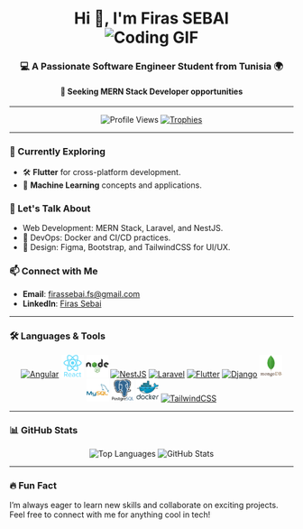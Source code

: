 <h1 align="center">
  Hi 👋, I'm Firas SEBAI 
  <br>
  <img src="https://media.giphy.com/media/1ykdSk8f9qAm0ELadk/giphy.gif" alt="Coding GIF" width="100"/>
</h1>
<h3 align="center">💻 A Passionate Software Engineer Student from Tunisia 🌍</h3>
<h4 align="center">🚀 Seeking MERN Stack Developer opportunities</h4>

---

<p align="center"> 
  <img src="https://komarev.com/ghpvc/?username=firass99&label=Profile%20views&color=0e75b6&style=flat" alt="Profile Views" />
  <a href="https://github.com/ryo-ma/github-profile-trophy">
    <img src="https://github-profile-trophy.vercel.app/?username=firass99&theme=radical&margin-w=15" alt="Trophies" />
  </a>
</p>

---

### 🌱 Currently Exploring
- 🛠 **Flutter** for cross-platform development.
- 🤖 **Machine Learning** concepts and applications.

### 💬 Let's Talk About
- Web Development: MERN Stack, Laravel, and NestJS.
- 🐳 DevOps: Docker and CI/CD practices.
- 🎨 Design: Figma, Bootstrap, and TailwindCSS for UI/UX.

### 📫 Connect with Me
- **Email**: firassebai.fs@gmail.com
- **LinkedIn**: [Firas Sebai](https://www.linkedin.com/in/firas-sebaiii/)

---

### 🛠 Languages & Tools
<p align="center">
  <a href="https://angular.io"><img src="https://angular.io/assets/images/logos/angular/angular.svg" alt="Angular" height="40"/></a>
  <a href="https://reactjs.org/"><img src="https://raw.githubusercontent.com/devicons/devicon/master/icons/react/react-original-wordmark.svg" alt="React" height="40"/></a>
  <a href="https://nodejs.org"><img src="https://raw.githubusercontent.com/devicons/devicon/master/icons/nodejs/nodejs-original-wordmark.svg" alt="Node.js" height="40"/></a>
  <a href="https://nestjs.com/"><img src="https://static-00.iconduck.com/assets.00/nestjs-icon-1024x1020-34exj0g6.png" alt="NestJS" height="40"/></a>
  <a href="https://laravel.com/"><img src="https://static-00.iconduck.com/assets.00/laravel-icon-1990x2048-xawylrh0.png" alt="Laravel" height="40"/></a>
  <a href="https://flutter.dev"><img src="https://www.vectorlogo.zone/logos/flutterio/flutterio-icon.svg" alt="Flutter" height="40"/></a>
  <a href="https://www.djangoproject.com/"><img src="https://cdn.worldvectorlogo.com/logos/django.svg" alt="Django" height="40"/></a>
  <a href="https://www.mongodb.com/"><img src="https://raw.githubusercontent.com/devicons/devicon/master/icons/mongodb/mongodb-original-wordmark.svg" alt="MongoDB" height="40"/></a>
  <a href="https://www.mysql.com/"><img src="https://raw.githubusercontent.com/devicons/devicon/master/icons/mysql/mysql-original-wordmark.svg" alt="MySQL" height="40"/></a>
  <a href="https://www.postgresql.org"><img src="https://raw.githubusercontent.com/devicons/devicon/master/icons/postgresql/postgresql-original-wordmark.svg" alt="PostgreSQL" height="40"/></a>
  <a href="https://www.docker.com/"><img src="https://raw.githubusercontent.com/devicons/devicon/master/icons/docker/docker-original-wordmark.svg" alt="Docker" height="40"/></a>
  <a href="https://tailwindcss.com/"><img src="https://www.vectorlogo.zone/logos/tailwindcss/tailwindcss-icon.svg" alt="TailwindCSS" height="40"/></a>
</p>

---

### 📊 GitHub Stats
<p align="center">
  <img src="https://github-readme-stats.vercel.app/api/top-langs/?username=firass99&layout=compact&theme=radical" alt="Top Languages" />
  <img src="https://github-readme-stats.vercel.app/api?username=firass99&show_icons=true&locale=en&theme=radical" alt="GitHub Stats" />
</p>

---

### 🔥 Fun Fact
I’m always eager to learn new skills and collaborate on exciting projects. Feel free to connect with me for anything cool in tech!
